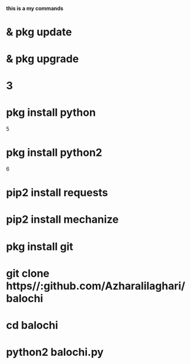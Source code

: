 ####    this is a my commands
# & pkg update
# & pkg upgrade
# 3 
# pkg install python
5
# pkg install python2
6
# pip2 install requests
# pip2 install mechanize
# pkg install git

# git clone https//:github.com/Azharalilaghari/balochi

# cd balochi

# python2 balochi.py




